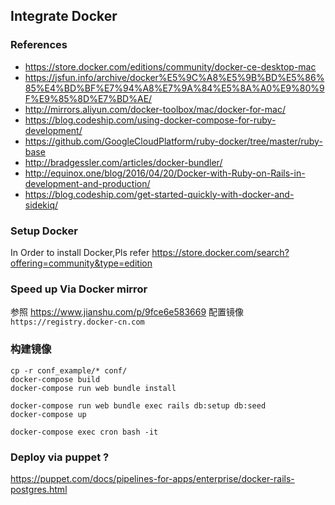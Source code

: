 ## Integrate Docker

### References

- https://store.docker.com/editions/community/docker-ce-desktop-mac
- https://jsfun.info/archive/docker%E5%9C%A8%E5%9B%BD%E5%86%85%E4%BD%BF%E7%94%A8%E7%9A%84%E5%8A%A0%E9%80%9F%E9%85%8D%E7%BD%AE/
- http://mirrors.aliyun.com/docker-toolbox/mac/docker-for-mac/
- https://blog.codeship.com/using-docker-compose-for-ruby-development/
- https://github.com/GoogleCloudPlatform/ruby-docker/tree/master/ruby-base
- http://bradgessler.com/articles/docker-bundler/
- http://equinox.one/blog/2016/04/20/Docker-with-Ruby-on-Rails-in-development-and-production/
- https://blog.codeship.com/get-started-quickly-with-docker-and-sidekiq/

### Setup Docker

In Order to install Docker,Pls refer https://store.docker.com/search?offering=community&type=edition

### Speed up Via Docker mirror

参照 https://www.jianshu.com/p/9fce6e583669 配置镜像 `https://registry.docker-cn.com`

### 构建镜像

```shell
cp -r conf_example/* conf/
docker-compose build
docker-compose run web bundle install

docker-compose run web bundle exec rails db:setup db:seed
docker-compose up

docker-compose exec cron bash -it
```

### Deploy via puppet ?

https://puppet.com/docs/pipelines-for-apps/enterprise/docker-rails-postgres.html